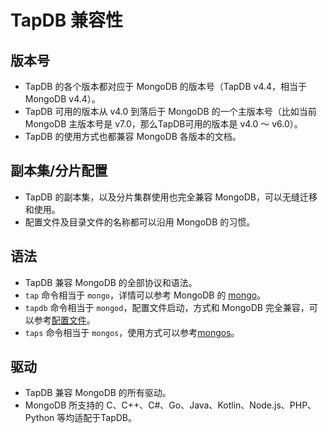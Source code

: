 # TapDB 兼容性

## 版本号

* TapDB 的各个版本都对应于 MongoDB 的版本号（TapDB v4.4，相当于 MongoDB v4.4）。
* TapDB 可用的版本从 v4.0 到落后于 MongoDB 的一个主版本号（比如当前 MongoDB 主版本号是 v7.0，那么TapDB可用的版本是 v4.0 ～ v6.0）。
* TapDB 的使用方式也都兼容 MongoDB 各版本的文档。

## 副本集/分片配置

* TapDB 的副本集，以及分片集群使用也完全兼容 MongoDB，可以无缝迁移和使用。
* 配置文件及目录文件的名称都可以沿用 MongoDB 的习惯。

## 语法

* TapDB 兼容 MongoDB 的全部协议和语法。
* `tap` 命令相当于 `mongo`，详情可以参考 MongoDB 的 [mongo](https://www.mongodb.com/docs/v4.4/reference/program/mongo/#mongodb-binary-bin.mongo)。
* `tapdb` 命令相当于 `mongod`，配置文件启动，方式和 MongoDB 完全兼容，可以参考[配置文件](https://www.mongodb.com/docs/v4.4/reference/configuration-options/)。
* `taps` 命令相当于 `mongos`，使用方式可以参考[mongos](https://www.mongodb.com/docs/v4.4/core/sharded-cluster-query-router/)。

## 驱动

* TapDB 兼容 MongoDB 的所有驱动。
* MongoDB 所支持的 C、C++、C#、Go、Java、Kotlin、Node.js、PHP、Python 等均适配于TapDB。